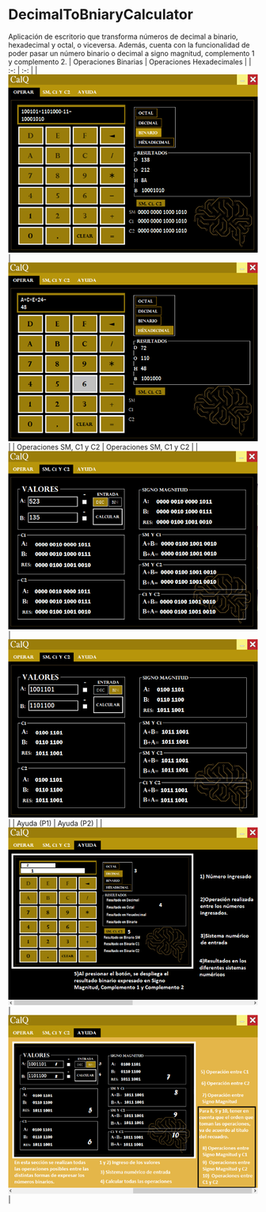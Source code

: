 # DecimalToBniaryCalculator
Aplicación de escritorio que transforma números de decimal a binario, hexadecimal y octal, o viceversa. Además, cuenta con la funcionalidad de poder pasar un número binario o decimal a  signo magnitud, complemento 1 y complemento 2.
| Operaciones Binarias | Operaciones Hexadecimales |
| :-:   | :-: | 
| ![Operaciones Binarias](https://github.com/NRamosD/DecimalToBinaryCalculator/blob/master/ScreenShots/1.1.PNG "Operaciones Binarias") | ![Operaciones Hexadecimales](https://github.com/NRamosD/DecimalToBinaryCalculator/blob/master/ScreenShots/1.2.PNG "Operaciones Hexadecimales") |
| Operaciones SM, C1 y C2 | Operaciones SM, C1 y C2 |
| ![Operaciones SM, C1 y C2](https://github.com/NRamosD/DecimalToBinaryCalculator/blob/master/ScreenShots/3.PNG "Operaciones SM, C1 y C2") | ![Operaciones SM, C1 y C2](https://github.com/NRamosD/DecimalToBinaryCalculator/blob/master/ScreenShots/4.PNG "Operaciones SM, C1 y C2") |
| Ayuda (P1) | Ayuda (P2) |
| ![Ayuda (P1)](https://github.com/NRamosD/DecimalToBinaryCalculator/blob/master/ScreenShots/5.PNG "Ayuda (P1)") | ![Ayuda (P2)](https://github.com/NRamosD/DecimalToBinaryCalculator/blob/master/ScreenShots/6.PNG "Ayuda (P2)") |
